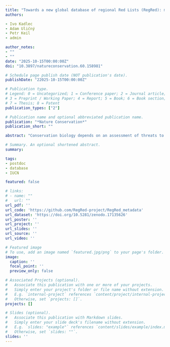 ```yaml
---
title: "Towards a new global database of regional Red Lists (RegRed): metadata"
authors:

- Ivo Kadlec
- Adam Uličný
- Petr Keil
- admin

author_notes:
- ""
- ""
date: "2025-10-15T00:00:00Z"
doi: "10.3897/natureconservation.60.158981"

# Schedule page publish date (NOT publication's date).
publishDate: "22025-10-15T00:00:00Z"

# Publication type.
# Legend: 0 = Uncategorized; 1 = Conference paper; 2 = Journal article;
# 3 = Preprint / Working Paper; 4 = Report; 5 = Book; 6 = Book section;
# 7 = Thesis; 8 = Patent
publication_types: ["2"]

# Publication name and optional abbreviated publication name.
publication: "*Nature Conservation*"
publication_short: ""

abstract: "Conservation biology depends on an assessment of threats to species. This has been done at the global scale through the IUCN Red List and also locally and regionally, for example, through country-specific regional Red Lists. The latter quantify the level of threat to a species in a region, irrespective of its global status (e.g. a species can be non-threatened globally, but threatened or extirpated in a specific region). There are efforts to collate these regional Red Lists (e.g. the NRL database hosted by ZSL in collaboration with the IUCN National Red List Working Group), but these have gaps and are in the process of re-development with increased input from country focal points. Here, we announce a renewal of the effort to collate regional Red Lists. To create it, we searched and compiled sources containing species threat assessments all over the world. As a result, we found 2,090 sources in 219 countries, covering 483 broad taxonomic groups. In this paper, we provide the compiled metadata, enriched with geographical and taxonomic information and details about the source’s title, URL, file format, language and publication date. This is step one in our effort, in which we ultimately plan to digitise all the compiled sources and provide them openly. By announcing this effort here, we aim to actively seek to expand the metadata database and to collate the respective data. Please refer to the section “How to engage?” if you are interested in collaborating with us."

# Summary. An optional shortened abstract.
summary:

tags:
- postdoc
- database
- IUCN

featured: false

# links:
# - name: ""
#   url: ""
url_pdf: ''
url_code: 'https://github.com/RegRed-project/RegRed_metadata'
url_dataset: 'https://doi.org/10.5281/zenodo.17135626'
url_poster: ''
url_project: ''
url_slides: ''
url_source: ''
url_video: ''

# Featured image
# To use, add an image named `featured.jpg/png` to your page's folder.
image:
  caption: ''
  focal_point: ''
  preview_only: false

# Associated Projects (optional).
#   Associate this publication with one or more of your projects.
#   Simply enter your project's folder or file name without extension.
#   E.g. `internal-project` references `content/project/internal-project/index.md`.
#   Otherwise, set `projects: []`.
projects: []

# Slides (optional).
#   Associate this publication with Markdown slides.
#   Simply enter your slide deck's filename without extension.
#   E.g. `slides: "example"` references `content/slides/example/index.md`.
#   Otherwise, set `slides: ""`.
slides: ''
---
```


